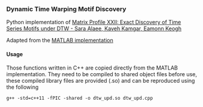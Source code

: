 ### Dynamic Time Warping Motif Discovery
Python implementation of [Matrix Profile XXII: Exact Discovery of Time Series Motifs under DTW - Sara Alaee, Kaveh Kamgar, Eamonn Keogh](https://arxiv.org/pdf/2009.07907.pdf)

Adapted from the [MATLAB implementation](https://sites.google.com/site/dtwmotifdiscovery/)

#### Usage
Those functions written in C++ are copied directly from the MATLAB implementation. They need to be compiled to shared object files before use, these compiled library files are provided (.so) and can be reproduced using the following

```g++ -std=c++11 -fPIC -shared -o dtw_upd.so dtw_upd.cpp```